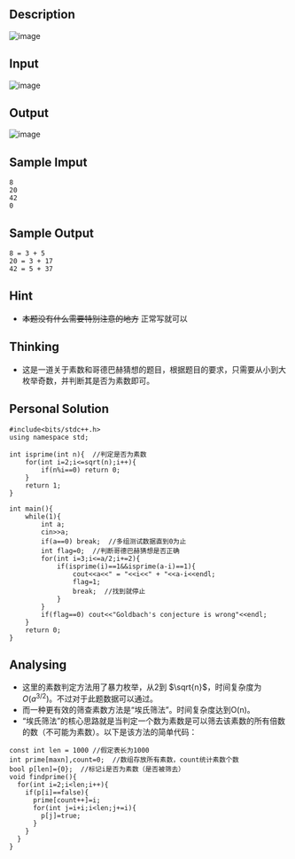 ## Description
![image](https://github.com/user-attachments/assets/f3f7237d-80d6-4508-b948-7f66501ff8d0)
## Input
![image](https://github.com/user-attachments/assets/495b064b-20b9-45ce-a051-00d46b024ed7)
## Output
![image](https://github.com/user-attachments/assets/19ca9059-a0d1-4314-936d-50cff7b449cb)
## Sample Imput
```
8
20
42
0
``` 
## Sample Output
```
8 = 3 + 5
20 = 3 + 17
42 = 5 + 37
``` 
## Hint
-  ~~本题没有什么需要特别注意的地方~~ 正常写就可以
## Thinking
- 这是一道关于素数和哥德巴赫猜想的题目，根据题目的要求，只需要从小到大枚举奇数，并判断其是否为素数即可。
## Personal Solution
```
#include<bits/stdc++.h>
using namespace std;

int isprime(int n){  //判定是否为素数
	for(int i=2;i<=sqrt(n);i++){
		if(n%i==0) return 0;
	}
	return 1;
}

int main(){
	while(1){
		int a;
		cin>>a;
		if(a==0) break;  //多组测试数据直到0为止
		int flag=0;  //判断哥德巴赫猜想是否正确
		for(int i=3;i<=a/2;i+=2){
			if(isprime(i)==1&&isprime(a-i)==1){
				cout<<a<<" = "<<i<<" + "<<a-i<<endl;
				flag=1;
				break;  //找到就停止
			}
		}
		if(flag==0) cout<<"Goldbach's conjecture is wrong"<<endl;
	}
	return 0;
} 
```
## Analysing

- 这里的素数判定方法用了暴力枚举，从2到 $\sqrt{n}$，时间复杂度为 $O(a^{3/2})$。不过对于此题数据可以通过。
- 而一种更有效的筛查素数方法是“埃氏筛法”。时间复杂度达到O(n)。
- “埃氏筛法”的核心思路就是当判定一个数为素数是可以筛去该素数的所有倍数的数（不可能为素数）。以下是该方法的简单代码：
```
const int len = 1000 //假定表长为1000
int prime[maxn],count=0;  //数组存放所有素数，count统计素数个数
bool p[len]={0};  //标记i是否为素数（是否被筛去）
void findprime(){
  for(int i=2;i<len;i++){
    if(p[i]==false){
      prime[count++]=i;
      for(int j=i+i;i<len;j+=i){
        p[j]=true;
      }
    }
  }  
}
  ```
